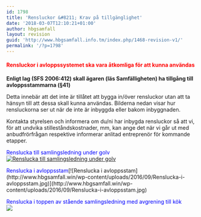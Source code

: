 ```yaml
---
id: 1798
title: 'Rensluckor &#8211; Krav på tillgänglighet'
date: '2018-03-07T12:10:21+01:00'
author: hbgsamfall
layout: revision
guid: 'http://www.hbgsamfall.info.tm/index.php/1468-revision-v1/'
permalink: '/?p=1798'
---
```


#### <span style="color: #ff0000;">**Rensluckor i avloppssystemet ska vara åtkomliga för att kunna användas**</span>

**Enligt lag (SFS 2006:412) skall ägaren (läs Samfälligheten) ha tillgång till avloppsstammarna (§41)**

Detta innebär att det inte är tillåtet att bygga in/över rensluckor utan att ta hänsyn till att dessa skall kunna användas. Bilderna nedan visar hur rensluckorna ser ut när de inte är inbyggda eller bakom inbyggnaden.

Kontakta styrelsen och informera om du/ni har inbygda rensluckor så att vi, för att undvika stilleståndskostnader, mm, kan ange det när vi går ut med anbudfrörfrågan respektive informerar anlitad entreprenör för kommande etapper.

<span style="color: #0000ff;">Renslucka till samlingsledning under golv</span>[![Renslucka till samlingsledning under golv](http://www.hbgsamfall.win/wp-content/uploads/2016/09/Renslucka-till-samlingsledning-under-golv.jpg)](http://www.hbgsamfall.win/wp-content/uploads/2016/09/Renslucka-till-samlingsledning-under-golv.jpg)

<span style="color: #0000ff;">  
Renslucka i avloppsstam</span>[![Renslucka i avloppsstam](http://www.hbgsamfall.win/wp-content/uploads/2016/09/Renslucka-i-avloppsstam.jpg)](http://www.hbgsamfall.win/wp-content/uploads/2016/09/Renslucka-i-avloppsstam.jpg)

<span style="color: #0000ff;"> Renslucka i toppen av stående samlingsledning med avgrening till kök</span>  
[![](http://www.hbgsamfall.win/wp-content/uploads/2018/03/Renslucka-i-stående-samlingsledning-med-avgrening-för-kök.jpg)](http://www.hbgsamfall.win/wp-content/uploads/2018/03/Renslucka-i-stående-samlingsledning-med-avgrening-för-kök.jpg)
